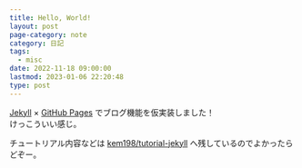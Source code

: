 ```yaml
---
title: Hello, World!
layout: post
page-category: note
category: 日記
tags:
  - misc
date: 2022-11-18 09:00:00
lastmod: 2023-01-06 22:20:48
type: post
---
```


[Jekyll](http://jekyllrb-ja.github.io/) × [GitHub Pages](https://docs.github.com/ja/pages) でブログ機能を仮実装しました！  
けっこういい感じ。

チュートリアル内容などは [kem198/tutorial-jekyll](https://github.com/kem198/tutorial-jekyll) へ残しているのでよかったらどぞー。
